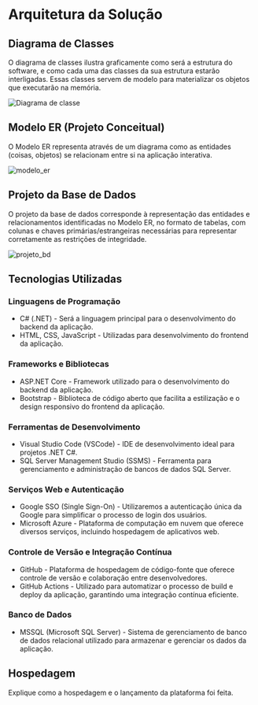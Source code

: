 # Arquitetura da Solução

## Diagrama de Classes

O diagrama de classes ilustra graficamente como será a estrutura do software, e como cada uma das classes da sua estrutura estarão interligadas. Essas classes servem de modelo para materializar os objetos que executarão na memória.

![Diagrama de classe](https://github.com/ICEI-PUC-Minas-PMV-ADS/pmv-ads-2024-1-e2-proj-int-t8-pmv-ads-2024-1-e2-talenthub/assets/56805870/ac221d56-d2d9-4b7d-9757-106c2a606be0)

## Modelo ER (Projeto Conceitual)

O Modelo ER representa através de um diagrama como as entidades (coisas, objetos) se relacionam entre si na aplicação interativa.

![modelo_er](https://github.com/ICEI-PUC-Minas-PMV-ADS/pmv-ads-2024-1-e2-proj-int-t8-pmv-ads-2024-1-e2-talenthub/assets/56805870/67b98716-eb62-4e4a-85e1-d1da71c8bbc7)

## Projeto da Base de Dados

O projeto da base de dados corresponde à representação das entidades e relacionamentos identificadas no Modelo ER, no formato de tabelas, com colunas e chaves primárias/estrangeiras necessárias para representar corretamente as restrições de integridade.

![projeto_bd](https://github.com/ICEI-PUC-Minas-PMV-ADS/pmv-ads-2024-1-e2-proj-int-t8-pmv-ads-2024-1-e2-talenthub/assets/56805870/44e5dc2d-269c-4c30-8190-15d5d4cf4ba2)

## Tecnologias Utilizadas

### Linguagens de Programação

- C# (.NET) - Será a linguagem principal para o desenvolvimento do backend da aplicação.
- HTML, CSS, JavaScript - Utilizadas para desenvolvimento do frontend da aplicação.

### Frameworks e Bibliotecas

- ASP.NET Core - Framework utilizado para o desenvolvimento do backend da aplicação.
- Bootstrap - Biblioteca de código aberto que facilita a estilização e o design responsivo do frontend da aplicação.

### Ferramentas de Desenvolvimento

- Visual Studio Code (VSCode) - IDE de desenvolvimento ideal para projetos .NET C#.
- SQL Server Management Studio (SSMS) - Ferramenta para gerenciamento e administração de bancos de dados SQL Server.

### Serviços Web e Autenticação

- Google SSO (Single Sign-On) - Utilizaremos a autenticação única da Google para simplificar o processo de login dos usuários.
- Microsoft Azure - Plataforma de computação em nuvem que oferece diversos serviços, incluindo hospedagem de aplicativos web.

### Controle de Versão e Integração Contínua

- GitHub - Plataforma de hospedagem de código-fonte que oferece controle de versão e colaboração entre desenvolvedores.
- GitHub Actions - Utilizado para automatizar o processo de build e deploy da aplicação, garantindo uma integração contínua eficiente.

### Banco de Dados

- MSSQL (Microsoft SQL Server) - Sistema de gerenciamento de banco de dados relacional utilizado para armazenar e gerenciar os dados da aplicação.

## Hospedagem

Explique como a hospedagem e o lançamento da plataforma foi feita.
